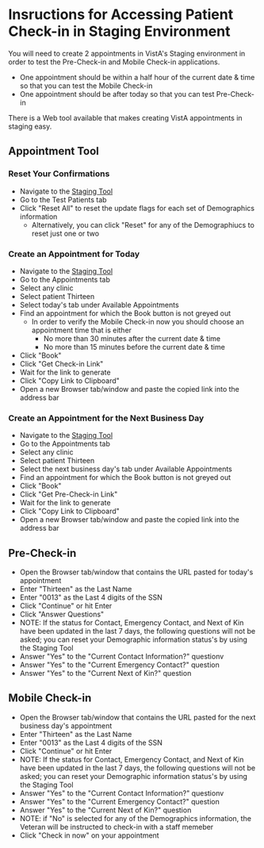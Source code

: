 # Insructions for Accessing Patient Check-in in Staging Environment

You will need to create 2 appointments in VistA's Staging environment in order to test the Pre-Check-in and Mobile Check-in applications.
- One appointment should be within a half hour of the current date & time so that you can test the Mobile Check-in 
- One appointment should be after today so that you can test Pre-Check-in

There is a Web tool available that makes creating VistA appointments in staging easy.

## Appointment Tool

### Reset Your Confirmations
- Navigate to the [Staging Tool](https://vigilant-couscous-ab7fb4a4.pages.github.io/)
- Go to the Test Patients tab
- Click "Reset All" to reset the update flags for each set of Demographics information 
  - Alternatively, you can click "Reset" for any of the Demographiucs to reset just one or two

### Create an Appointment for Today
- Navigate to the [Staging Tool](https://vigilant-couscous-ab7fb4a4.pages.github.io/)
- Go to the Appointments tab
- Select any clinic
- Select patient Thirteen 
- Select today's tab under Available Appointments
- Find an appointment for which the Book button is not greyed out
    - In order to verify the Mobile Check-in now you should choose an appointment time that is either
      - No more than 30 minutes after the current date & time
      - No more than 15 minutes before the current date & time
- Click "Book"
- Click "Get Check-in Link"
- Wait for the link to generate
- Click "Copy Link to Clipboard"
- Open a new Browser tab/window and paste the copied link into the address bar

### Create an Appointment for the Next Business Day
- Navigate to the [Staging Tool](https://vigilant-couscous-ab7fb4a4.pages.github.io/)
- Go to the Appointments tab
- Select any clinic
- Select patient Thirteen 
- Select the next business day's tab under Available Appointments
- Find an appointment for which the Book button is not greyed out
- Click "Book"
- Click "Get Pre-Check-in Link"
- Wait for the link to generate
- Click "Copy Link to Clipboard"
- Open a new Browser tab/window and paste the copied link into the address bar
  
## Pre-Check-in
- Open the Browser tab/window that contains the URL pasted for today's appointment
- Enter "Thirteen" as the Last Name
- Enter "0013" as the Last 4 digits of the SSN
- Click "Continue" or hit Enter
- Click "Answer Questions"
- NOTE: If the status for Contact, Emergency Contact, and Next of Kin have been updated in the last 7 days, the following questions will not be asked; you can reset your Demographic information status's by using the Staging Tool
- Answer "Yes" to the "Current Contact Information?" questionv
- Answer "Yes" to the "Current Emergency Contact?" question
- Answer "Yes" to the "Current Next of Kin?" question

## Mobile Check-in
- Open the Browser tab/window that contains the URL pasted for the next business day's appointment
- Enter "Thirteen" as the Last Name
- Enter "0013" as the Last 4 digits of the SSN
- Click "Continue" or hit Enter
- NOTE: If the status for Contact, Emergency Contact, and Next of Kin have been updated in the last 7 days, the following questions will not be asked; you can reset your Demographic information status's by using the Staging Tool
- Answer "Yes" to the "Current Contact Information?" questionv
- Answer "Yes" to the "Current Emergency Contact?" question
- Answer "Yes" to the "Current Next of Kin?" question
- NOTE: if "No" is selected for any of the Demographics information, the Veteran will be instructed to check-in with a staff memeber
- Click "Check in now" on your appointment
